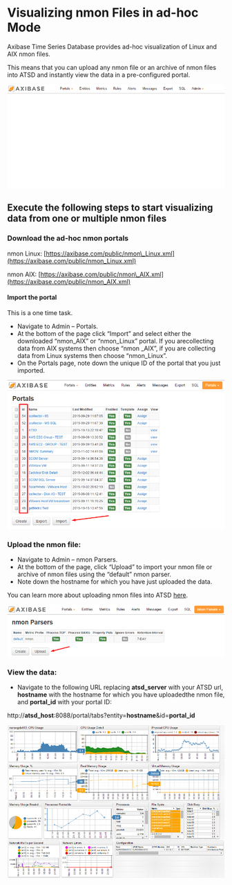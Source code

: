 # Visualizing nmon Files in ad-hoc Mode

Axibase Time Series Database provides ad-hoc visualization of Linux and AIX nmon files.

This means that you can upload any nmon file or an archive of nmon files into ATSD and instantly view the data in a pre-configured portal.

![](images/nmon_adhoc_process.gif "nmon_adhoc_process")

## Execute the following steps to start visualizing data from one or multiple nmon files

### Download the ad-hoc nmon portals

nmon Linux:
[https://axibase.com/public/nmon\_Linux.xml](https://axibase.com/public/nmon_Linux.xml)

nmon AIX:
[https://axibase.com/public/nmon\_AIX.xml](https://axibase.com/public/nmon_AIX.xml)

#### Import the portal

This is a one time task.

- Navigate to Admin – Portals.
- At the bottom of the page click “Import” and select either the downloaded “nmon\_AIX” or “nmon\_Linux” portal. If you arecollecting data from AIX systems then choose “nmon \_AIX”, if you are collecting data from Linux systems then choose “nmon\_Linux”.
- On the Portals page, note down the unique ID of the portal that you just imported.

![portals\_import](images/portals_import.png)

###  Upload the nmon file:

- Navigate to Admin – nmon Parsers.
- At the bottom of the page, click “Upload” to import your nmon file or archive of nmon files using the “default” nmon parser.
- Note down the hostname for which you have just uploaded the data.

You can learn more about uploading nmon files into ATSD
[here](http://axibase.com/products/axibase-time-series-database/writing-data/nmon/file-upload/).

![](images/nmon_upload1.png "nmon_upload")

### View the data:

-   Navigate to the following URL replacing **atsd\_server** with your ATSD url, **hostname** with the hostname for which you have uploadedthe nmon file, and **portal\_id** with your portal ID:

http://**atsd\_host**:8088/portal/tabs?entity=**hostname**&id=**portal\_id**

![](images/AIX_nmon_portal1.png "AIX_nmon_portal")